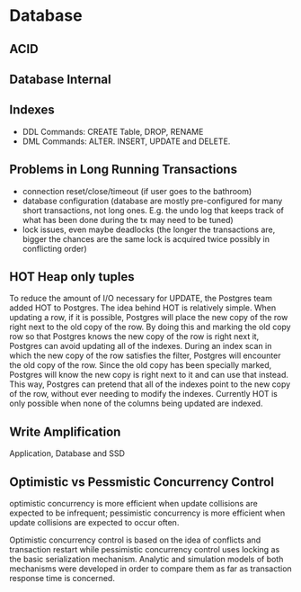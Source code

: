 # Database

## ACID
## Database Internal
## Indexes

- DDL Commands:	CREATE Table, DROP, RENAME
- DML Commands: ALTER.	INSERT, UPDATE and DELETE.

## Problems in Long Running Transactions

- connection reset/close/timeout (if user goes to the bathroom)
- database configuration (database are mostly pre-configured for many short transactions, not long ones. E.g. the undo log that keeps track of what has been done during the tx may need to be tuned)
- lock issues, even maybe deadlocks (the longer the transactions are, bigger the chances are the same lock is acquired twice possibly in conflicting order)

## HOT Heap only tuples

To reduce the amount of I/O necessary for UPDATE, the Postgres team added HOT to Postgres. The idea behind HOT is relatively simple. When updating a row, if it is possible, Postgres will place the new copy of the row right next to the old copy of the row. By doing this and marking the old copy row so that Postgres knows the new copy of the row is right next it, Postgres can avoid updating all of the indexes. During an index scan in which the new copy of the row satisfies the filter, Postgres will encounter the old copy of the row. Since the old copy has been specially marked, Postgres will know the new copy is right next to it and can use that instead. This way, Postgres can pretend that all of the indexes point to the new copy of the row, without ever needing to modify the indexes. Currently HOT is only possible when none of the columns being updated are indexed.

## Write Amplification

Application, Database and SSD 

## Optimistic vs Pessmistic Concurrency Control

optimistic concurrency is more efficient when update collisions are expected to be infrequent; pessimistic concurrency is more efficient when update collisions are expected to occur often.

Optimistic concurrency control is based on the idea of conflicts and transaction restart while pessimistic concurrency control uses locking as the basic serialization mechanism. Analytic and simulation models of both mechanisms were developed in order to compare them as far as transaction response time is concerned.
